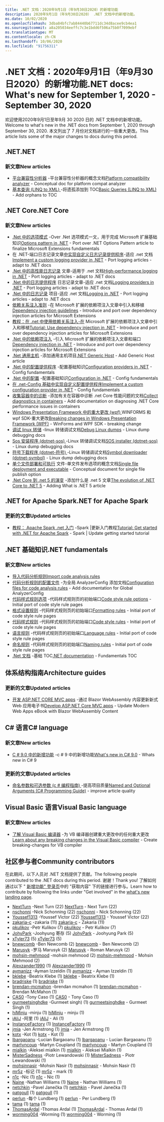 ```yaml
---
title: .NET 文档：2020年9月1日（年9月30日2020）的新增功能
description: 2020年9月1日（年9月30日2020） .NET 文档中的新增功能。
ms.date: 10/02/2020
ms.openlocfilehash: 3dba84bfc7ab84440b67711dc34d8acee9cb4ea1
ms.sourcegitcommit: a8a205034eeffc7c3e1bdd6f506a75b0f7099ebf
ms.translationtype: MT
ms.contentlocale: zh-CN
ms.lasthandoff: 10/06/2020
ms.locfileid: "91756311"
---
```

# <a name="net-docs-whats-new-for-september-1-2020---september-30-2020"></a><span data-ttu-id="a0e5a-103">.NET 文档：2020年9月1日（年9月30日2020）的新增功能</span><span class="sxs-lookup"><span data-stu-id="a0e5a-103">.NET docs: What's new for September 1, 2020 - September 30, 2020</span></span>

<span data-ttu-id="a0e5a-104">欢迎使用2020年9月1日至年9月 30 2020 日的 .NET 文档中的新增功能。</span><span class="sxs-lookup"><span data-stu-id="a0e5a-104">Welcome to what's new in the .NET docs from September 1, 2020 through September 30, 2020.</span></span> <span data-ttu-id="a0e5a-105">本文列出了 7 月份对文档进行的一些重大更改。</span><span class="sxs-lookup"><span data-stu-id="a0e5a-105">This article lists some of the major changes to docs during this period.</span></span>

## <a name="net"></a><span data-ttu-id="a0e5a-106">.NET</span><span class="sxs-lookup"><span data-stu-id="a0e5a-106">.NET</span></span>

### <a name="new-articles"></a><span data-ttu-id="a0e5a-107">新文章</span><span class="sxs-lookup"><span data-stu-id="a0e5a-107">New articles</span></span>

- <span data-ttu-id="a0e5a-108">[平台兼容性分析器](../standard/analyzers/platform-compat-analyzer.md) -平台兼容性分析器的概念文档</span><span class="sxs-lookup"><span data-stu-id="a0e5a-108">[Platform compatibility analyzer](../standard/analyzers/platform-compat-analyzer.md) - Conceptual doc for platform compat analyzer</span></span>
- <span data-ttu-id="a0e5a-109">[基本查询 (LINQ to XML) ](../standard/linq/basic-queries-linq-to-xml.md) -将遗孤添加到 TOC</span><span class="sxs-lookup"><span data-stu-id="a0e5a-109">[Basic Queries (LINQ to XML)](../standard/linq/basic-queries-linq-to-xml.md) - Add orphans to TOC</span></span>

## <a name="net-core"></a><span data-ttu-id="a0e5a-110">.NET Core</span><span class="sxs-lookup"><span data-stu-id="a0e5a-110">.NET Core</span></span>

### <a name="new-articles"></a><span data-ttu-id="a0e5a-111">新文章</span><span class="sxs-lookup"><span data-stu-id="a0e5a-111">New articles</span></span>

- <span data-ttu-id="a0e5a-112">[.Net 中的选项模式](../core/extensions/options.md) -Over .Net 选项模式一文，用于完成 Microsoft 扩展基础知识</span><span class="sxs-lookup"><span data-stu-id="a0e5a-112">[Options pattern in .NET](../core/extensions/options.md) - Port over .NET Options Pattern article to finalize Microsoft Extensions fundamentals</span></span>
- <span data-ttu-id="a0e5a-113">在 .NET-端口日志记录文章[中实现自定义日志记录提供程序](../core/extensions/custom-logging-provider.md)-适应 .net 文档</span><span class="sxs-lookup"><span data-stu-id="a0e5a-113">[Implement a custom logging provider in .NET](../core/extensions/custom-logging-provider.md) - Port logging articles - adapt to .NET docs</span></span>
- <span data-ttu-id="a0e5a-114">[.Net 中的高性能日志记录](../core/extensions/high-performance-logging.md) 文章-适用于 .net 文档</span><span class="sxs-lookup"><span data-stu-id="a0e5a-114">[High-performance logging in .NET](../core/extensions/high-performance-logging.md) - Port logging articles - adapt to .NET docs</span></span>
- <span data-ttu-id="a0e5a-115">[.Net 中的日志提供程序](../core/extensions/logging-providers.md) 日志记录文章-适应 .net 文档</span><span class="sxs-lookup"><span data-stu-id="a0e5a-115">[Logging providers in .NET](../core/extensions/logging-providers.md) - Port logging articles - adapt to .NET docs</span></span>
- <span data-ttu-id="a0e5a-116">[.Net 中的日志记录](../core/extensions/logging.md) 项目-适应 .net 文档</span><span class="sxs-lookup"><span data-stu-id="a0e5a-116">[Logging in .NET](../core/extensions/logging.md) - Port logging articles - adapt to .NET docs</span></span>
- <span data-ttu-id="a0e5a-117">[依赖关系注入准则](../core/extensions/dependency-injection-guidelines.md) -在 Microsoft 扩展的依赖项注入文章中引入和移植</span><span class="sxs-lookup"><span data-stu-id="a0e5a-117">[Dependency injection guidelines](../core/extensions/dependency-injection-guidelines.md) - Introduce and port over dependency injection articles for Microsoft Extensions</span></span>
- <span data-ttu-id="a0e5a-118">[教程：在 .net 中使用依赖关系注入-在](../core/extensions/dependency-injection-usage.md) Microsoft 扩展的依赖项注入文章中引入和移植</span><span class="sxs-lookup"><span data-stu-id="a0e5a-118">[Tutorial: Use dependency injection in .NET](../core/extensions/dependency-injection-usage.md) - Introduce and port over dependency injection articles for Microsoft Extensions</span></span>
- <span data-ttu-id="a0e5a-119">[.Net 中的依赖项注入](../core/extensions/dependency-injection.md) -引入 Microsoft 扩展的依赖项注入文章和端口</span><span class="sxs-lookup"><span data-stu-id="a0e5a-119">[Dependency injection in .NET](../core/extensions/dependency-injection.md) - Introduce and port over dependency injection articles for Microsoft Extensions</span></span>
- <span data-ttu-id="a0e5a-120">[.Net 通用主机](../core/extensions/generic-host.md) -添加通用主机项目</span><span class="sxs-lookup"><span data-stu-id="a0e5a-120">[.NET Generic Host](../core/extensions/generic-host.md) - Add Generic Host article</span></span>
- <span data-ttu-id="a0e5a-121">[.Net 中的配置提供程序](../core/extensions/configuration-providers.md) -配置基础知识</span><span class="sxs-lookup"><span data-stu-id="a0e5a-121">[Configuration providers in .NET](../core/extensions/configuration-providers.md) - Config fundamentals</span></span>
- <span data-ttu-id="a0e5a-122">[.Net 中的配置](../core/extensions/configuration.md) -配置基础知识</span><span class="sxs-lookup"><span data-stu-id="a0e5a-122">[Configuration in .NET](../core/extensions/configuration.md) - Config fundamentals</span></span>
- <span data-ttu-id="a0e5a-123">[在 .net-Config 基础中实现自定义配置提供程序](../core/extensions/custom-configuration-provider.md)</span><span class="sxs-lookup"><span data-stu-id="a0e5a-123">[Implement a custom configuration provider in .NET](../core/extensions/custom-configuration-provider.md) - Config fundamentals</span></span>
- <span data-ttu-id="a0e5a-124">[收集容器中的诊断](../core/diagnostics/diagnostics-in-containers.md) -添加有关在容器中诊断 .net Core 性能问题的文档</span><span class="sxs-lookup"><span data-stu-id="a0e5a-124">[Collect diagnostics in containers](../core/diagnostics/diagnostics-in-containers.md) - Add documentation on diagnosing .NET Core performance issues in containers</span></span>
- <span data-ttu-id="a0e5a-125">[Windows Presentation Framework 中的重大更改 (wpf) ](../core/compatibility/wpf.md) WINFORMS 和 wpf SDK-重大更改</span><span class="sxs-lookup"><span data-stu-id="a0e5a-125">[Breaking changes in Windows Presentation Framework (WPF)](../core/compatibility/wpf.md) - WinForms and WPF SDK - breaking change</span></span>
- <span data-ttu-id="a0e5a-126">[调试 linux 转储](../core/diagnostics/debug-linux-dumps.md) -linux 转储调试文档</span><span class="sxs-lookup"><span data-stu-id="a0e5a-126">[Debug Linux dumps](../core/diagnostics/debug-linux-dumps.md) - Linux dump debugging docs</span></span>
- <span data-ttu-id="a0e5a-127">[Sos 安装程序 (dotnet-sos) ](../core/diagnostics/dotnet-sos.md) -Linux 转储调试文档</span><span class="sxs-lookup"><span data-stu-id="a0e5a-127">[SOS installer (dotnet-sos)](../core/diagnostics/dotnet-sos.md) - Linux dump debugging docs</span></span>
- <span data-ttu-id="a0e5a-128">[符号下载程序 (dotnet-符号) ](../core/diagnostics/dotnet-symbol.md) -Linux 转储调试文档</span><span class="sxs-lookup"><span data-stu-id="a0e5a-128">[Symbol downloader (dotnet-symbol)](../core/diagnostics/dotnet-symbol.md) - Linux dump debugging docs</span></span>
- <span data-ttu-id="a0e5a-129">[单个文件部署和可执行](../core/deploying/single-file.md) 文件-单文件发布选项的概念文档</span><span class="sxs-lookup"><span data-stu-id="a0e5a-129">[Single file deployment and executable](../core/deploying/single-file.md) - Conceptual document for single file publish option</span></span>
- <span data-ttu-id="a0e5a-130">[.Net Core 到 .net 5 的演变](../core/dotnet-five.md) -添加什么是 .net 5 文章</span><span class="sxs-lookup"><span data-stu-id="a0e5a-130">[The evolution of .NET Core to .NET 5](../core/dotnet-five.md) - Adding What is .NET 5 article</span></span>

## <a name="net-for-apache-spark"></a><span data-ttu-id="a0e5a-131">.NET for Apache Spark</span><span class="sxs-lookup"><span data-stu-id="a0e5a-131">.NET for Apache Spark</span></span>

### <a name="updated-articles"></a><span data-ttu-id="a0e5a-132">更新的文章</span><span class="sxs-lookup"><span data-stu-id="a0e5a-132">Updated articles</span></span>

- <span data-ttu-id="a0e5a-133">[教程： Apache Spark .net 入门](../spark/tutorials/get-started.md) -Spark |更新入门教程</span><span class="sxs-lookup"><span data-stu-id="a0e5a-133">[Tutorial: Get started with .NET for Apache Spark](../spark/tutorials/get-started.md) - Spark | Update getting started tutorial</span></span>

## <a name="net-fundamentals"></a><span data-ttu-id="a0e5a-134">.NET 基础知识</span><span class="sxs-lookup"><span data-stu-id="a0e5a-134">.NET fundamentals</span></span>

### <a name="new-articles"></a><span data-ttu-id="a0e5a-135">新文章</span><span class="sxs-lookup"><span data-stu-id="a0e5a-135">New articles</span></span>

- [<span data-ttu-id="a0e5a-136">导入代码分析规则</span><span class="sxs-lookup"><span data-stu-id="a0e5a-136">Import code analysis rules</span></span>](../fundamentals/code-analysis/quality-rules/index.md)
- <span data-ttu-id="a0e5a-137">[代码分析规则的配置文件](../fundamentals/code-analysis/configuration-files.md) -为全局 AnalyzerConfig 添加文档</span><span class="sxs-lookup"><span data-stu-id="a0e5a-137">[Configuration files for code analysis rules](../fundamentals/code-analysis/configuration-files.md) - Add documentation for Global AnalyzerConfig</span></span>
- <span data-ttu-id="a0e5a-138">[代码样式规则选项](../fundamentals/code-analysis/code-style-rule-options.md) -代码样式规则页的初始端口</span><span class="sxs-lookup"><span data-stu-id="a0e5a-138">[Code style rule options](../fundamentals/code-analysis/code-style-rule-options.md) - Initial port of code style rule pages</span></span>
- <span data-ttu-id="a0e5a-139">[格式设置规则](../fundamentals/code-analysis/style-rules/formatting-rules.md) -代码样式规则页的初始端口</span><span class="sxs-lookup"><span data-stu-id="a0e5a-139">[Formatting rules](../fundamentals/code-analysis/style-rules/formatting-rules.md) - Initial port of code style rule pages</span></span>
- <span data-ttu-id="a0e5a-140">[代码样式规则](../fundamentals/code-analysis/style-rules/index.md) -代码样式规则页的初始端口</span><span class="sxs-lookup"><span data-stu-id="a0e5a-140">[Code style rules](../fundamentals/code-analysis/style-rules/index.md) - Initial port of code style rule pages</span></span>
- <span data-ttu-id="a0e5a-141">[语言规则](../fundamentals/code-analysis/style-rules/language-rules.md) -代码样式规则页的初始端口</span><span class="sxs-lookup"><span data-stu-id="a0e5a-141">[Language rules](../fundamentals/code-analysis/style-rules/language-rules.md) - Initial port of code style rule pages</span></span>
- <span data-ttu-id="a0e5a-142">[命名规则](../fundamentals/code-analysis/style-rules/naming-rules.md) -代码样式规则页的初始端口</span><span class="sxs-lookup"><span data-stu-id="a0e5a-142">[Naming rules](../fundamentals/code-analysis/style-rules/naming-rules.md) - Initial port of code style rule pages</span></span>
- <span data-ttu-id="a0e5a-143">[.Net 文档](../fundamentals/index.yml) -基础 TOC</span><span class="sxs-lookup"><span data-stu-id="a0e5a-143">[.NET documentation](../fundamentals/index.yml) - Fundamentals TOC</span></span>

## <a name="architecture-guides"></a><span data-ttu-id="a0e5a-144">体系结构指南</span><span class="sxs-lookup"><span data-stu-id="a0e5a-144">Architecture guides</span></span>

### <a name="updated-articles"></a><span data-ttu-id="a0e5a-145">更新的文章</span><span class="sxs-lookup"><span data-stu-id="a0e5a-145">Updated articles</span></span>

- <span data-ttu-id="a0e5a-146">[开发 ASP.NET CORE MVC apps](../architecture/modern-web-apps-azure/develop-asp-net-core-mvc-apps.md) -通过 Blazor WebAssembly 内容更新新式 Web 应用电子书</span><span class="sxs-lookup"><span data-stu-id="a0e5a-146">[Develop ASP.NET Core MVC apps](../architecture/modern-web-apps-azure/develop-asp-net-core-mvc-apps.md) - Update Modern Web Apps eBook with Blazor WebAssembly Content</span></span>

## <a name="c-language"></a><span data-ttu-id="a0e5a-147">C# 语言</span><span class="sxs-lookup"><span data-stu-id="a0e5a-147">C# language</span></span>

### <a name="new-articles"></a><span data-ttu-id="a0e5a-148">新文章</span><span class="sxs-lookup"><span data-stu-id="a0e5a-148">New articles</span></span>

- <span data-ttu-id="a0e5a-149">[C # 9.0 中的新增功能](../csharp/whats-new/csharp-9.md) -c # 9 中的新增功能</span><span class="sxs-lookup"><span data-stu-id="a0e5a-149">[What's new in C# 9.0](../csharp/whats-new/csharp-9.md) - Whats new in C# 9</span></span>

### <a name="updated-articles"></a><span data-ttu-id="a0e5a-150">更新的文章</span><span class="sxs-lookup"><span data-stu-id="a0e5a-150">Updated articles</span></span>

- <span data-ttu-id="a0e5a-151">[命名参数和可选参数 (c # 编程指南) ](../csharp/programming-guide/classes-and-structs/named-and-optional-arguments.md) -提高项目质量</span><span class="sxs-lookup"><span data-stu-id="a0e5a-151">[Named and Optional Arguments (C# Programming Guide)](../csharp/programming-guide/classes-and-structs/named-and-optional-arguments.md) - improve article quality</span></span>

## <a name="visual-basic-language"></a><span data-ttu-id="a0e5a-152">Visual Basic 语言</span><span class="sxs-lookup"><span data-stu-id="a0e5a-152">Visual Basic language</span></span>

### <a name="new-articles"></a><span data-ttu-id="a0e5a-153">新文章</span><span class="sxs-lookup"><span data-stu-id="a0e5a-153">New articles</span></span>

- <span data-ttu-id="a0e5a-154">[了解 Visual Basic 编译器](../visual-basic/whats-new/breaking-changes.md) -为 VB 编译器创建重大更改中的任何重大更改</span><span class="sxs-lookup"><span data-stu-id="a0e5a-154">[Learn about any breaking changes in the Visual Basic compiler](../visual-basic/whats-new/breaking-changes.md) - Create breaking-changes for VB compiler</span></span>

## <a name="community-contributors"></a><span data-ttu-id="a0e5a-155">社区参与者</span><span class="sxs-lookup"><span data-stu-id="a0e5a-155">Community contributors</span></span>

<span data-ttu-id="a0e5a-156">在此期间，以下人员对 .NET 文档提供了贡献。</span><span class="sxs-lookup"><span data-stu-id="a0e5a-156">The following people contributed to the .NET docs during this period.</span></span> <span data-ttu-id="a0e5a-157">谢谢！</span><span class="sxs-lookup"><span data-stu-id="a0e5a-157">Thank you!</span></span> <span data-ttu-id="a0e5a-158">了解如何通过以下 " [新增功能" 登录页](index.yml)中的 "获取内容" 下的链接进行参与。</span><span class="sxs-lookup"><span data-stu-id="a0e5a-158">Learn how to contribute by following the links under "Get involved" in the [what's new landing page](index.yml).</span></span>

- <span data-ttu-id="a0e5a-159">[NextTurn](https://github.com/NextTurn) -Next Turn (22) </span><span class="sxs-lookup"><span data-stu-id="a0e5a-159">[NextTurn](https://github.com/NextTurn) - Next Turn (22)</span></span>
- <span data-ttu-id="a0e5a-160">[nschonni](https://github.com/nschonni) -Nick Schonning (22) </span><span class="sxs-lookup"><span data-stu-id="a0e5a-160">[nschonni](https://github.com/nschonni) - Nick Schonning (22)</span></span>
- <span data-ttu-id="a0e5a-161">[Youssef1313](https://github.com/Youssef1313) -Youssef Victor (22) </span><span class="sxs-lookup"><span data-stu-id="a0e5a-161">[Youssef1313](https://github.com/Youssef1313) - Youssef Victor (22)</span></span>
- <span data-ttu-id="a0e5a-162">[zakaria-c](https://github.com/zakaria-c) -zakaria (11) </span><span class="sxs-lookup"><span data-stu-id="a0e5a-162">[zakaria-c](https://github.com/zakaria-c) - Zakaria (11)</span></span>
- <span data-ttu-id="a0e5a-163">[pkulikov](https://github.com/pkulikov) -Petr Kulikov (7) </span><span class="sxs-lookup"><span data-stu-id="a0e5a-163">[pkulikov](https://github.com/pkulikov) - Petr Kulikov (7)</span></span>
- <span data-ttu-id="a0e5a-164">[JohyPark](https://github.com/JohyPark) -Joohyung 寄存 (5) </span><span class="sxs-lookup"><span data-stu-id="a0e5a-164">[JohyPark](https://github.com/JohyPark) - Joohyung Park (5)</span></span>
- <span data-ttu-id="a0e5a-165">[xTyler73](https://github.com/xTyler73) (5) </span><span class="sxs-lookup"><span data-stu-id="a0e5a-165">[xTyler73](https://github.com/xTyler73) (5)</span></span>
- <span data-ttu-id="a0e5a-166">[bnewcomb](https://github.com/bnewcomb) -Ben Newcomb (2) </span><span class="sxs-lookup"><span data-stu-id="a0e5a-166">[bnewcomb](https://github.com/bnewcomb) - Ben Newcomb (2)</span></span>
- <span data-ttu-id="a0e5a-167">[Marusyk](https://github.com/Marusyk) -罗马 Marusyk (2) </span><span class="sxs-lookup"><span data-stu-id="a0e5a-167">[Marusyk](https://github.com/Marusyk) - Roman Marusyk (2)</span></span>
- <span data-ttu-id="a0e5a-168">[mohsin-mehmood](https://github.com/mohsin-mehmood) -mohsin mehmood (2) </span><span class="sxs-lookup"><span data-stu-id="a0e5a-168">[mohsin-mehmood](https://github.com/mohsin-mehmood) - Mohsin Mehmood (2)</span></span>
- <span data-ttu-id="a0e5a-169">[Alexzander1990](https://github.com/Alexzander1990) (1) </span><span class="sxs-lookup"><span data-stu-id="a0e5a-169">[Alexzander1990](https://github.com/Alexzander1990) (1)</span></span>
- <span data-ttu-id="a0e5a-170">[aymanizz](https://github.com/aymanizz) -Ayman Izzeldin (1) </span><span class="sxs-lookup"><span data-stu-id="a0e5a-170">[aymanizz](https://github.com/aymanizz) - Ayman Izzeldin (1)</span></span>
- <span data-ttu-id="a0e5a-171">[bklebe](https://github.com/bklebe) -Beatrix Klebe (1) </span><span class="sxs-lookup"><span data-stu-id="a0e5a-171">[bklebe](https://github.com/bklebe) - Beatrix Klebe (1)</span></span>
- <span data-ttu-id="a0e5a-172">[bradriske](https://github.com/bradriske) (1) </span><span class="sxs-lookup"><span data-stu-id="a0e5a-172">[bradriske](https://github.com/bradriske) (1)</span></span>
- <span data-ttu-id="a0e5a-173">[brendan-mcmahon](https://github.com/brendan-mcmahon) -brendan mcmahon (1) </span><span class="sxs-lookup"><span data-stu-id="a0e5a-173">[brendan-mcmahon](https://github.com/brendan-mcmahon) - Brendan McMahon (1)</span></span>
- <span data-ttu-id="a0e5a-174">[CAS0](https://github.com/CAS0) -Tony Caso (1) </span><span class="sxs-lookup"><span data-stu-id="a0e5a-174">[CAS0](https://github.com/CAS0) - Tony Caso (1)</span></span>
- <span data-ttu-id="a0e5a-175">[gurmeetsinghdke](https://github.com/gurmeetsinghdke) -Gurmeet singh)  (1) </span><span class="sxs-lookup"><span data-stu-id="a0e5a-175">[gurmeetsinghdke](https://github.com/gurmeetsinghdke) - Gurmeet Singh (1)</span></span>
- <span data-ttu-id="a0e5a-176">[hiMinju](https://github.com/hiMinju) -minju (1) </span><span class="sxs-lookup"><span data-stu-id="a0e5a-176">[hiMinju](https://github.com/hiMinju) - minju (1)</span></span>
- <span data-ttu-id="a0e5a-177">[iAliJ](https://github.com/iAliJ) -阿里 (1) </span><span class="sxs-lookup"><span data-stu-id="a0e5a-177">[iAliJ](https://github.com/iAliJ) - Ali (1)</span></span>
- <span data-ttu-id="a0e5a-178">[InstanceFactory](https://github.com/InstanceFactory) (1) </span><span class="sxs-lookup"><span data-stu-id="a0e5a-178">[InstanceFactory](https://github.com/InstanceFactory) (1)</span></span>
- <span data-ttu-id="a0e5a-179">[jmia](https://github.com/jmia) -Jen Armstrong (1) </span><span class="sxs-lookup"><span data-stu-id="a0e5a-179">[jmia](https://github.com/jmia) - Jen Armstrong (1)</span></span>
- <span data-ttu-id="a0e5a-180">[kotx](https://github.com/kotx) -Kot (1) </span><span class="sxs-lookup"><span data-stu-id="a0e5a-180">[kotx](https://github.com/kotx) - Kot (1)</span></span>
- <span data-ttu-id="a0e5a-181">[lbargaoanu](https://github.com/lbargaoanu) -Lucian Bargaoanu (1) </span><span class="sxs-lookup"><span data-stu-id="a0e5a-181">[lbargaoanu](https://github.com/lbargaoanu) - Lucian Bargaoanu (1)</span></span>
- <span data-ttu-id="a0e5a-182">[martyncoup](https://github.com/martyncoup) -Martyn Coupland (1) </span><span class="sxs-lookup"><span data-stu-id="a0e5a-182">[martyncoup](https://github.com/martyncoup) - Martyn Coupland (1)</span></span>
- <span data-ttu-id="a0e5a-183">[mialkin](https://github.com/mialkin) -Aleksei mialkin (1) </span><span class="sxs-lookup"><span data-stu-id="a0e5a-183">[mialkin](https://github.com/mialkin) - Aleksei Mialkin (1)</span></span>
- <span data-ttu-id="a0e5a-184">[MisterSadness](https://github.com/MisterSadness) -Piotr Lewandowski (1) </span><span class="sxs-lookup"><span data-stu-id="a0e5a-184">[MisterSadness](https://github.com/MisterSadness) - Piotr Lewandowski (1)</span></span>
- <span data-ttu-id="a0e5a-185">[mohsinnasir](https://github.com/mohsinnasir) -Mohsin Nasir (1) </span><span class="sxs-lookup"><span data-stu-id="a0e5a-185">[mohsinnasir](https://github.com/mohsinnasir) - Mohsin Nasir (1)</span></span>
- <span data-ttu-id="a0e5a-186">[mr5z](https://github.com/mr5z) -标记 (1) </span><span class="sxs-lookup"><span data-stu-id="a0e5a-186">[mr5z](https://github.com/mr5z) - mark (1)</span></span>
- <span data-ttu-id="a0e5a-187">[n1c](https://github.com/n1c) -Nic (1) </span><span class="sxs-lookup"><span data-stu-id="a0e5a-187">[n1c](https://github.com/n1c) - Nic (1)</span></span>
- <span data-ttu-id="a0e5a-188">[Naine](https://github.com/Naine) -Nathan Williams (1) </span><span class="sxs-lookup"><span data-stu-id="a0e5a-188">[Naine](https://github.com/Naine) - Nathan Williams (1)</span></span>
- <span data-ttu-id="a0e5a-189">[netchkin](https://github.com/netchkin) -Pavel Janečka (1) </span><span class="sxs-lookup"><span data-stu-id="a0e5a-189">[netchkin](https://github.com/netchkin) - Pavel Janečka (1)</span></span>
- <span data-ttu-id="a0e5a-190">[patgoull](https://github.com/patgoull) (1) </span><span class="sxs-lookup"><span data-stu-id="a0e5a-190">[patgoull](https://github.com/patgoull) (1)</span></span>
- <span data-ttu-id="a0e5a-191">[perlun](https://github.com/perlun) -每个 Lundberg (1) </span><span class="sxs-lookup"><span data-stu-id="a0e5a-191">[perlun](https://github.com/perlun) - Per Lundberg (1)</span></span>
- <span data-ttu-id="a0e5a-192">[tama](https://github.com/tama) (1) </span><span class="sxs-lookup"><span data-stu-id="a0e5a-192">[tama](https://github.com/tama) (1)</span></span>
- <span data-ttu-id="a0e5a-193">[ThomasArdal](https://github.com/ThomasArdal) -Thomas Ardal (1) </span><span class="sxs-lookup"><span data-stu-id="a0e5a-193">[ThomasArdal](https://github.com/ThomasArdal) - Thomas Ardal (1)</span></span>
- <span data-ttu-id="a0e5a-194">[worming004](https://github.com/worming004) -Worming (1) </span><span class="sxs-lookup"><span data-stu-id="a0e5a-194">[worming004](https://github.com/worming004) - Worming (1)</span></span>

